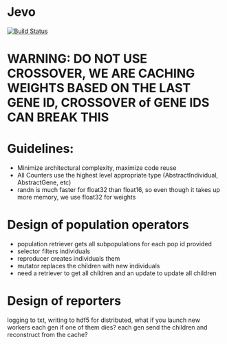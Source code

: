 # Jevo

[![Build Status](https://github.com/jarbus/Jevo.jl/actions/workflows/CI.yml/badge.svg?branch=master)](https://github.com/jarbus/Jevo.jl/actions/workflows/CI.yml?query=branch%3Amaster)

# WARNING: DO NOT USE CROSSOVER, WE ARE CACHING WEIGHTS BASED ON THE LAST GENE ID, CROSSOVER of GENE IDS CAN BREAK THIS

# Guidelines:

- Minimize architectural complexity, maximize code reuse
- All Counters use the highest level appropriate type (AbstractIndividual, AbstractGene, etc)
- randn is much faster for float32 than float16, so even though it takes up more memory, we use float32 for weights

# Design of population operators

- population retriever gets all subpopulations for each pop id provided
- selector filters individuals 
- reproducer creates individuals them
- mutator replaces the children with new individuals
- need a retriever to get all children and an update to update all children

# Design of reporters
logging to txt, writing to hdf5
for distributed, what if you launch new workers each gen if one of them dies?
each gen send the children and reconstruct from the cache?
